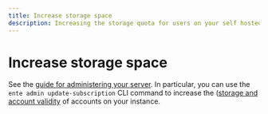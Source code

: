 ```yaml
---
title: Increase storage space
description: Increasing the storage quota for users on your self hosted instance
---
```


# Increase storage space

See the [guide for administering your server](/self-hosting/guides/admin). In
particular, you can use the `ente admin update-subscription` CLI command to
increase the ([storage and account
validity](https://github.com/ente-io/ente/blob/main/cli/docs/generated/ente_admin_update-subscription.md)
of accounts on your instance.
